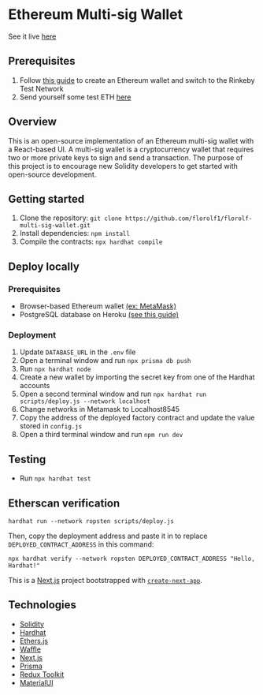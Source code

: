 # Ethereum Multi-sig Wallet

See it live [here](https://ethereum-multi-sig-wallet.vercel.app/)

## Prerequisites

1. Follow [this guide](https://devtonight.com/posts/metamask-testnet-wallet-setup-for-blockchain-development) to create an Ethereum wallet and switch to the Rinkeby Test Network
2. Send yourself some test ETH [here](https://faucets.chain.link/rinkeby)

## Overview

This is an open-source implementation of an Ethereum multi-sig wallet with a React-based UI. A multi-sig wallet is a cryptocurrency wallet that requires two or more private keys to sign and send a transaction. The purpose of this project is to encourage new Solidity developers to get started with open-source development.

## Getting started

1. Clone the repository: `git clone https://github.com/florolf1/florolf-multi-sig-wallet.git`
2. Install dependencies: `npm install`
3. Compile the contracts: `npx hardhat compile`

## Deploy locally

### Prerequisites

- Browser-based Ethereum wallet [(ex: MetaMask)](https://metamask.io/)
- PostgreSQL database on Heroku [(see this guide)](https://dev.to/prisma/how-to-setup-a-free-postgresql-database-on-heroku-1dc1)

### Deployment

1. Update `DATABASE_URL` in the `.env` file
2. Open a terminal window and run `npx prisma db push`
3. Run `npx hardhat node`
4. Create a new wallet by importing the secret key from one of the Hardhat accounts
5. Open a second terminal window and run `npx hardhat run scripts/deploy.js --network localhost`
6. Change networks in Metamask to Localhost8545
7. Copy the address of the deployed factory contract and update the value stored in `config.js`
8. Open a third terminal window and run `npm run dev`

## Testing

- Run `npx hardhat test`

## Etherscan verification

```shell
hardhat run --network ropsten scripts/deploy.js
```

Then, copy the deployment address and paste it in to replace `DEPLOYED_CONTRACT_ADDRESS` in this command:

```shell
npx hardhat verify --network ropsten DEPLOYED_CONTRACT_ADDRESS "Hello, Hardhat!"
```

This is a [Next.js](https://nextjs.org/) project bootstrapped with [`create-next-app`](https://github.com/vercel/next.js/tree/canary/packages/create-next-app).

## Technologies

- [Solidity](https://docs.soliditylang.org/en/v0.8.11/)
- [Hardhat](https://hardhat.org/)
- [Ethers.js](https://docs.ethers.io/v5/)
- [Waffle](https://ethereum-waffle.readthedocs.io/en/latest/)
- [Next.js](https://nextjs.org/)
- [Prisma](https://www.prisma.io/docs/)
- [Redux Toolkit](https://redux-toolkit.js.org/usage/usage-guide)
- [MaterialUI](https://mui.com/getting-started/installation/)
